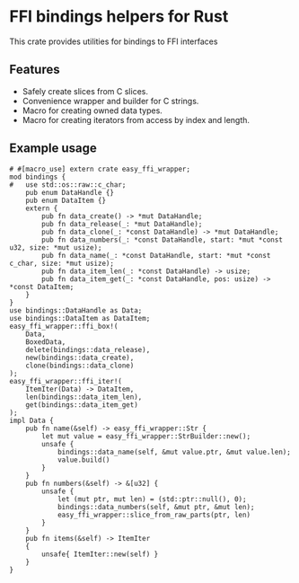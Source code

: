 # FFI bindings helpers for Rust

This crate provides utilities for bindings to FFI interfaces

## Features

* Safely create slices from C slices.
* Convenience wrapper and builder for C strings.
* Macro for creating owned data types.
* Macro for creating iterators from access by index and length.

## Example usage

```
# #[macro_use] extern crate easy_ffi_wrapper;
mod bindings {
#   use std::os::raw::c_char;
    pub enum DataHandle {}
    pub enum DataItem {}
    extern {
        pub fn data_create() -> *mut DataHandle;
        pub fn data_release(_: *mut DataHandle);
        pub fn data_clone(_: *const DataHandle) -> *mut DataHandle;
        pub fn data_numbers(_: *const DataHandle, start: *mut *const u32, size: *mut usize);
        pub fn data_name(_: *const DataHandle, start: *mut *const c_char, size: *mut usize);
        pub fn data_item_len(_: *const DataHandle) -> usize;
        pub fn data_item_get(_: *const DataHandle, pos: usize) -> *const DataItem;
    }
}
use bindings::DataHandle as Data;
use bindings::DataItem as DataItem;
easy_ffi_wrapper::ffi_box!(
    Data,
    BoxedData,
    delete(bindings::data_release),
    new(bindings::data_create),
    clone(bindings::data_clone)
);
easy_ffi_wrapper::ffi_iter!(
    ItemIter(Data) -> DataItem,
    len(bindings::data_item_len),
    get(bindings::data_item_get)
);
impl Data {
    pub fn name(&self) -> easy_ffi_wrapper::Str {
        let mut value = easy_ffi_wrapper::StrBuilder::new();
        unsafe {
            bindings::data_name(self, &mut value.ptr, &mut value.len);
            value.build()
        }
    }
    pub fn numbers(&self) -> &[u32] {
        unsafe {
            let (mut ptr, mut len) = (std::ptr::null(), 0);
            bindings::data_numbers(self, &mut ptr, &mut len);
            easy_ffi_wrapper::slice_from_raw_parts(ptr, len)
        }
    }
    pub fn items(&self) -> ItemIter
    {
        unsafe{ ItemIter::new(self) }
    }
}
```